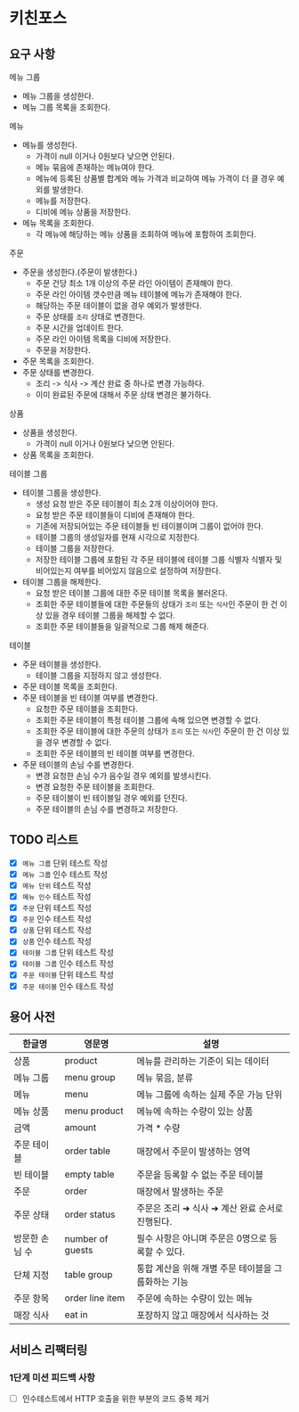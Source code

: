 # 키친포스

## 요구 사항

메뉴 그룹

- 메뉴 그룹을 생성한다.
- 메뉴 그룹 목록을 조회한다.

메뉴

- 메뉴를 생성한다.
  - 가격이 null 이거나 0원보다 낮으면 안된다.
  - 메뉴 묶음에 존재하는 메뉴여야 한다.
  - 메뉴에 등록된 상품별 합계와 메뉴 가격과 비교하여 메뉴 가격이 더 클 경우 예외를 발생한다.
  - 메뉴를 저장한다.
  - 디비에 메뉴 상품을 저장한다.
- 메뉴 목록을 조회한다.
  - 각 메뉴에 해당하는 메뉴 상품을 조회하여 메뉴에 포함하여 조회한다.

주문

- 주문을 생성한다.(주문이 발생한다.)
  - 주문 건당 최소 1개 이상의 주문 라인 아이템이 존재해야 한다.
  - 주문 라인 아이템 갯수만큼 메뉴 테이블에 메뉴가 존재해야 한다.
  - 해당하는 주문 테이블이 없을 경우 예외가 발생한다.
  - 주문 상태를 `조리` 상태로 변경한다.
  - 주문 시간을 업데이트 한다.
  - 주문 라인 아이템 목록을 디비에 저장한다.
  - 주문을 저장한다.
- 주문 목록을 조회한다.
- 주문 상태를 변경한다.
  - 조리 -> 식사 -> 계산 완료 중 하나로 변경 가능하다.
  - 이미 완료된 주문에 대해서 주문 상태 변경은 불가하다.

상품

- 상품을 생성한다.
  - 가격이 null 이거나 0원보다 낮으면 안된다.
- 상품 목록을 조회한다.

테이블 그룹

- 테이블 그룹을 생성한다.
  - 생성 요청 받은 주문 테이블이 최소 2개 이상이어야 한다.
  - 요청 받은 주문 테이블들이 디비에 존재해야 한다.
  - 기존에 저장되어있는 주문 테이블들 빈 테이블이며 그룹이 없어야 한다.
  - 테이블 그룹의 생성일자를 현재 시각으로 지정한다.
  - 테이블 그룹을 저장한다.
  - 저장한 테이블 그룹에 포함된 각 주문 테이블에 테이블 그룹 식별자 식별자 및 비어있는지 여부를 비어있지 않음으로 설정하여 저장한다.
- 테이블 그룹을 해제한다.
  - 요청 받은 테이블 그룹에 대한 주문 테이블 목록을 불러온다.
  - 조회한 주문 테이블들에 대한 주문들의 상태가 `조리` 또는 `식사`인 주문이 한 건 이상 있을 경우 테이블 그룹을 해제할 수 없다.
  - 조회한 주문 테이블들을 일괄적으로 그룹 해제 해준다.

테이블

- 주문 테이블을 생성한다.
  - 테이블 그룹을 지정하지 않고 생성한다.
- 주문 테이블 목록을 조회한다.
- 주문 테이블을 빈 테이블 여부를 변경한다.
  - 요청한 주문 테이블을 조회한다.
  - 조회한 주문 테이블이 특정 테이블 그룹에 속해 있으면 변경할 수 없다.
  - 조회한 주문 테이블에 대한 주문의 상태가 `조리` 또는 `식사`인 주문이 한 건 이상 있을 경우 변경할 수 없다.
  - 조회한 주문 테이블의 빈 테이블 여부를 변경한다.
- 주문 테이블의 손님 수를 변경한다.
  - 변경 요청한 손님 수가 음수일 경우 예외를 발생시킨다.
  - 변경 요청한 주문 테이블을 조회한다.
  - 주문 테이블이 빈 테이블일 경우 예외를 던진다.
  - 주문 테이블의 손님 수를 변경하고 저장한다.

## TODO 리스트
- [x] `메뉴 그룹` 단위 테스트 작성
- [x] `메뉴 그룹` 인수 테스트 작성
- [x] `메뉴 단위` 테스트 작성
- [x] `메뉴 인수` 테스트 작성
- [x] `주문` 단위 테스트 작성
- [x] `주문` 인수 테스트 작성
- [x] `상품` 단위 테스트 작성
- [x] `상품` 인수 테스트 작성
- [x] `테이블 그룹` 단위 테스트 작성
- [x] `테이블 그룹` 인수 테스트 작성
- [x] `주문 테이블` 단위 테스트 작성
- [x] `주문 테이블` 인수 테스트 작성

## 용어 사전

| 한글명 | 영문명 | 설명 |
| --- | --- | --- |
| 상품 | product | 메뉴를 관리하는 기준이 되는 데이터 |
| 메뉴 그룹 | menu group | 메뉴 묶음, 분류 |
| 메뉴 | menu | 메뉴 그룹에 속하는 실제 주문 가능 단위 |
| 메뉴 상품 | menu product | 메뉴에 속하는 수량이 있는 상품 |
| 금액 | amount | 가격 * 수량 |
| 주문 테이블 | order table | 매장에서 주문이 발생하는 영역 |
| 빈 테이블 | empty table | 주문을 등록할 수 없는 주문 테이블 |
| 주문 | order | 매장에서 발생하는 주문 |
| 주문 상태 | order status | 주문은 조리 ➜ 식사 ➜ 계산 완료 순서로 진행된다. |
| 방문한 손님 수 | number of guests | 필수 사항은 아니며 주문은 0명으로 등록할 수 있다. |
| 단체 지정 | table group | 통합 계산을 위해 개별 주문 테이블을 그룹화하는 기능 |
| 주문 항목 | order line item | 주문에 속하는 수량이 있는 메뉴 |
| 매장 식사 | eat in | 포장하지 않고 매장에서 식사하는 것 |


## 서비스 리팩터링

### 1단계 미션 피드백 사항
- [ ] 인수테스트에서 HTTP 호출을 위한 부분의 코드 중복 제거
